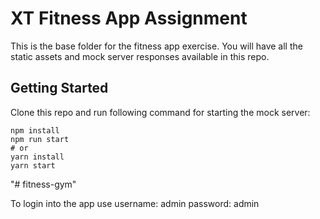 # XT Fitness App Assignment

This is the base folder for the fitness app exercise. You will have all the static assets and mock server responses available in this repo.

## Getting Started

Clone this repo and run following command for starting the mock server:

```
npm install
npm run start
# or
yarn install
yarn start
```
"# fitness-gym" 

To login into the app use 
username: admin
password: admin
